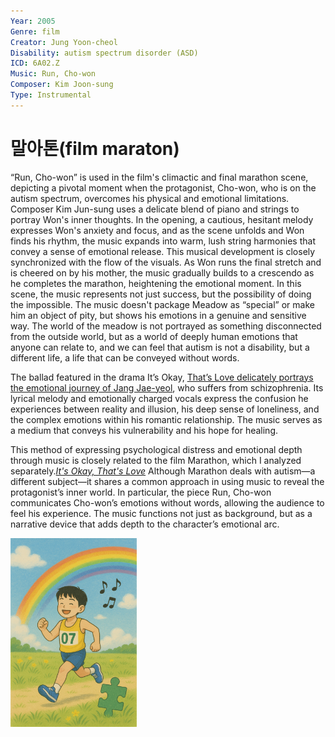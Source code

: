 ```yaml
---
Year: 2005
Genre: film
Creator: Jung Yoon-cheol
Disability: autism spectrum disorder (ASD)
ICD: 6A02.Z
Music: Run, Cho-won
Composer: Kim Joon-sung
Type: Instrumental
---
```


# 말아톤(film maraton)

“Run, Cho-won” is used in the film's climactic and final marathon scene, depicting a pivotal moment when the protagonist, Cho-won, who is on the autism spectrum, overcomes his physical and emotional limitations. Composer Kim Jun-sung uses a delicate blend of piano and strings to portray Won's inner thoughts. In the opening, a cautious, hesitant melody expresses Won's anxiety and focus, and as the scene unfolds and Won finds his rhythm, the music expands into warm, lush string harmonies that convey a sense of emotional release.
This musical development is closely synchronized with the flow of the visuals. As Won runs the final stretch and is cheered on by his mother, the music gradually builds to a crescendo as he completes the marathon, heightening the emotional moment. In this scene, the music represents not just success, but the possibility of doing the impossible. The music doesn't package Meadow as “special” or make him an object of pity, but shows his emotions in a genuine and sensitive way.
The world of the meadow is not portrayed as something disconnected from the outside world, but as a world of deeply human emotions that anyone can relate to, and we can feel that autism is not a disability, but a different life, a life that can be conveyed without words. 



The ballad featured in the drama It’s Okay, [That’s Love delicately portrays the emotional journey of Jang Jae-yeol](https://youtu.be/6nM9hL95LzA?si=K-sWANjdfgn4h9jX), who suffers from schizophrenia. Its lyrical melody and emotionally charged vocals express the confusion he experiences between reality and illusion, his deep sense of loneliness, and the complex emotions within his romantic relationship. The music serves as a medium that conveys his vulnerability and his hope for healing.

This method of expressing psychological distress and emotional depth through music is closely related to the film Marathon, which I analyzed separately.[*It's Okay, That's Love*](do_gwanwoo.md) Although Marathon deals with autism—a different subject—it shares a common approach in using music to reveal the protagonist’s inner world. In particular, the piece Run, Cho-won communicates Cho-won’s emotions without words, allowing the audience to feel his experience. The music functions not just as background, but as a narrative device that adds depth to the character’s emotional arc.

<img src="./kim_taehee_img.png.png" alt="image description autism spectrum disorder" style="width:40%;" />
